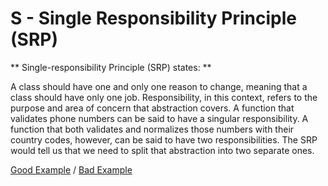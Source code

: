 # S - Single Responsibility Principle (SRP)

** Single-responsibility Principle (SRP) states: **

A class should have one and only one reason to change, meaning that a class should have only one job. Responsibility, in this context, refers to the purpose and area of concern that abstraction covers. A function that validates phone numbers can be said to have a singular responsibility. A function that both validates and normalizes those numbers with their country codes, however, can be said to have two responsibilities. The SRP would tell us that we need to split that abstraction into two separate ones.

[Good Example](https://github.com/Andrey-Valciuc/clean_code/tree/main/clean_code/examples/SingleResponsibility/good) / [Bad Example](https://github.com/Andrey-Valciuc/clean_code/tree/main/clean_code/examples/SingleResponsibility/bad)
